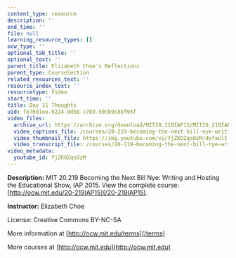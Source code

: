 ```yaml
---
content_type: resource
description: ''
end_time: ''
file: null
learning_resource_types: []
ocw_type: ''
optional_tab_title: ''
optional_text: ''
parent_title: Elizabeth Choe's Reflections
parent_type: CourseSection
related_resources_text: ''
resource_index_text: ''
resourcetype: Video
start_time: ''
title: Day 11 Thoughts
uid: fe7601ee-9224-9d5b-c7b3-50cb9c8bf95f
video_files:
  archive_url: https://archive.org/download/MIT20.219IAP15/MIT20_219IAP15_EC_D11_Reflections_360p.mp4
  video_captions_file: /courses/20-219-becoming-the-next-bill-nye-writing-and-hosting-the-educational-show-january-iap-2015/8bc8b2422c5551a5874c81604b519459_YjZKOZqsOzM.vtt
  video_thumbnail_file: https://img.youtube.com/vi/YjZKOZqsOzM/default.jpg
  video_transcript_file: /courses/20-219-becoming-the-next-bill-nye-writing-and-hosting-the-educational-show-january-iap-2015/763527358757198111874102b2f88b24_YjZKOZqsOzM.pdf
video_metadata:
  youtube_id: YjZKOZqsOzM
---
```


**Description:** MIT 20.219 Becoming the Next Bill Nye: Writing and Hosting the Educational Show, IAP 2015. View the complete course: [http://ocw.mit.edu/20-219IAP15](/20-219IAP15).

**Instructor:** Elizabeth Choe

License: Creative Commons BY-NC-SA

More information at [http://ocw.mit.edu/terms](/terms)

More courses at [http://ocw.mit.edu](http://ocw.mit.edu)